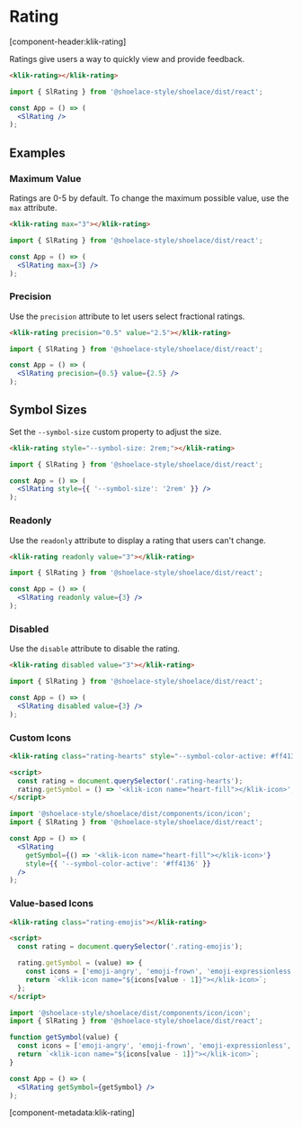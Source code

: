 # Rating

[component-header:klik-rating]

Ratings give users a way to quickly view and provide feedback.

```html preview
<klik-rating></klik-rating>
```

```jsx react
import { SlRating } from '@shoelace-style/shoelace/dist/react';

const App = () => (
  <SlRating />
);
```

## Examples

### Maximum Value

Ratings are 0-5 by default. To change the maximum possible value, use the `max` attribute.

```html preview
<klik-rating max="3"></klik-rating>
```

```jsx react
import { SlRating } from '@shoelace-style/shoelace/dist/react';

const App = () => (
  <SlRating max={3} />
);
```

### Precision

Use the `precision` attribute to let users select fractional ratings.

```html preview
<klik-rating precision="0.5" value="2.5"></klik-rating>
```

```jsx react
import { SlRating } from '@shoelace-style/shoelace/dist/react';

const App = () => (
  <SlRating precision={0.5} value={2.5} />
);
```

## Symbol Sizes

Set the `--symbol-size` custom property to adjust the size.

```html preview
<klik-rating style="--symbol-size: 2rem;"></klik-rating>
```

```jsx react
import { SlRating } from '@shoelace-style/shoelace/dist/react';

const App = () => (
  <SlRating style={{ '--symbol-size': '2rem' }} />
);
```

### Readonly

Use the `readonly` attribute to display a rating that users can't change.

```html preview
<klik-rating readonly value="3"></klik-rating>
```

```jsx react
import { SlRating } from '@shoelace-style/shoelace/dist/react';

const App = () => (
  <SlRating readonly value={3} />
);
```

### Disabled

Use the `disable` attribute to disable the rating.

```html preview
<klik-rating disabled value="3"></klik-rating>
```

```jsx react
import { SlRating } from '@shoelace-style/shoelace/dist/react';

const App = () => (
  <SlRating disabled value={3} />
);
```

### Custom Icons

```html preview
<klik-rating class="rating-hearts" style="--symbol-color-active: #ff4136;"></klik-rating>

<script>
  const rating = document.querySelector('.rating-hearts');
  rating.getSymbol = () => '<klik-icon name="heart-fill"></klik-icon>'; 
</script>
```

```jsx react
import '@shoelace-style/shoelace/dist/components/icon/icon';
import { SlRating } from '@shoelace-style/shoelace/dist/react';

const App = () => (
  <SlRating 
    getSymbol={() => '<klik-icon name="heart-fill"></klik-icon>'}
    style={{ '--symbol-color-active': '#ff4136' }} 
  />
);
```

### Value-based Icons

```html preview
<klik-rating class="rating-emojis"></klik-rating>

<script>
  const rating = document.querySelector('.rating-emojis');

  rating.getSymbol = (value) => {
    const icons = ['emoji-angry', 'emoji-frown', 'emoji-expressionless', 'emoji-smile', 'emoji-laughing'];
    return `<klik-icon name="${icons[value - 1]}"></klik-icon>`;
  };
</script>
```

```jsx react
import '@shoelace-style/shoelace/dist/components/icon/icon';
import { SlRating } from '@shoelace-style/shoelace/dist/react';

function getSymbol(value) {
  const icons = ['emoji-angry', 'emoji-frown', 'emoji-expressionless', 'emoji-smile', 'emoji-laughing'];
  return `<klik-icon name="${icons[value - 1]}"></klik-icon>`;
}

const App = () => (
  <SlRating getSymbol={getSymbol} />
);
```

[component-metadata:klik-rating]

